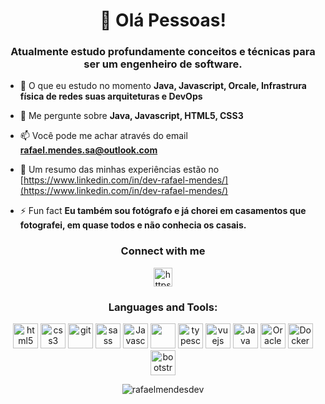 <h1 align="center">👋 Olá Pessoas!</h1>
<h3 align="center">Atualmente estudo profundamente conceitos e técnicas para ser um engenheiro de software.</h3>

- 🌱 O que eu estudo no momento **Java, Javascript, Orcale, Infrastrura física de redes suas arquiteturas e DevOps**

- 💬 Me pergunte sobre **Java, Javascript, HTML5, CSS3**

- 📫 Você pode me achar através do email **rafael.mendes.sa@outlook.com**

- 📄 Um resumo das minhas experiências estão no [https://www.linkedin.com/in/dev-rafael-mendes/](https://www.linkedin.com/in/dev-rafael-mendes/)

- ⚡ Fun fact **Eu também sou fotógrafo e já chorei em casamentos que fotografei, em quase todos e não conhecia os casais.**

<h3 align="center">Connect with me</h3>
<p align="center">
<a href="https://www.linkedin.com/in/dev-rafael-mendes/" target="blank"><img src="https://cdn.jsdelivr.net/gh/devicons/devicon/icons/linkedin/linkedin-plain.svg" alt="https://www.linkedin.com/in/dev-rafael-mendes/" height="30" width="30" /></a>

<h3 align="center">Languages and Tools:</h3>
<p align="center">
    <a href="https://www.w3.org/html/" target="_blank" rel="noreferrer"><img src="https://cdn.jsdelivr.net/gh/devicons/devicon/icons/html5/html5-original.svg" alt="html5" width="40" height="40" /></a>
    <a href="https://www.w3schools.com/css/" target="_blank" rel="noreferrer"><img src="https://cdn.jsdelivr.net/gh/devicons/devicon/icons/css3/css3-plain.svg" alt="css3" width="40" height="40" /></a>
    <a href="https://git-scm.com/" target="_blank" rel="noreferrer"><img src="https://cdn.jsdelivr.net/gh/devicons/devicon/icons/git/git-plain.svg" alt="git" width="40" height="40" /></a>
    <a href="https://sass-lang.com/" target="_blank" rel="noreferrer"><img src="https://cdn.jsdelivr.net/gh/devicons/devicon/icons/sass/sass-original.svg" alt="sass" width="40" height="40" /></a>    
    <a href="https://developer.mozilla.org/en-US/docs/Web/JavaScript" target="_blank" rel="noreferrer"><img src="https://cdn.jsdelivr.net/gh/devicons/devicon/icons/javascript/javascript-plain.svg" alt="Javascript" width="40" height="40" /></a>
    <a href="https://v15.angular.io/docs" target="_blank" rel="noreferrer"><img src="https://img.jsdelivr.com/github.com/angular.png" width="40" height="40"></a>
    <a href="https://www.typescriptlang.org/" target="_blank" rel="noreferrer"><img src="https://cdn.jsdelivr.net/gh/devicons/devicon/icons/typescript/typescript-plain.svg" alt="typescript" width="40" height="40" /></a>
    <a href="https://vuejs.org/" target="_blank" rel="noreferrer"><img src="https://cdn.jsdelivr.net/gh/devicons/devicon/icons/vuejs/vuejs-original.svg" alt="vuejs" width="40" height="40" /></a>
    <a href="https://www.java.com/pt-BR/" target="_blank" rel="noreferrer"><img src="https://cdn.jsdelivr.net/gh/devicons/devicon/icons/java/java-original.svg" alt="Java" width="40" height="40"/></a>
    <a href="https://www.oracle.com/br/" target="_blank" rel="noreferrer"><img src="https://cdn.jsdelivr.net/gh/devicons/devicon/icons/oracle/oracle-original.svg" alt="Oracle" width="40" height="40"/></a>
    <a href="https://www.docker.com/" target="_blank" rel="noreferrer"><img src="https://cdn.jsdelivr.net/gh/devicons/devicon/icons/docker/docker-plain-wordmark.svg" alt="Docker" width="40" height="40"/></a>
    <a href="https://getbootstrap.com" target="_blank" rel="noreferrer"><img src="https://cdn.jsdelivr.net/gh/devicons/devicon/icons/bootstrap/bootstrap-plain-wordmark.svg" alt="bootstrap" width="40" height="40" /></a>
    
    
</p>

<p align="center">
    <img align="center" src="https://github-readme-stats.vercel.app/api/top-langs?username=rafaelmendesdev&show_icons=true&locale=en&layout=compact" alt="rafaelmendesdev" />
</p>
<!----
👋 Hi, I’m @RafaelMendesDev
- 👀 I’m interested in ...
- 🌱 I’m currently learning ...
- 💞️ I’m looking to collaborate on ...
- 📫 How to reach me ...


MendesRafaell/MendesRafaell is a ✨ special ✨ repository because its `README.md` (this file) appears on your GitHub profile.
You can click the Preview link to take a look at your changes.
--->
